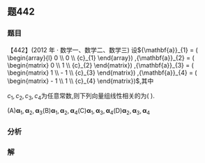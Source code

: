 ## 题442
### 题目
【442】(2012 年 · 数学一、数学二、数学三) 设${\mathbf{a}}_{1} = ( \begin{array}{l} 0 \\  0 \\  {c}_{1} \end{array}) ,{\mathbf{a}}_{2} = ( \begin{matrix} 0 \\  1 \\  {c}_{2} \end{matrix}) ,{\mathbf{a}}_{3} = ( \begin{matrix} 1 \\   - 1 \\  {c}_{3} \end{matrix}) ,{\mathbf{a}}_{4} = ( \begin{matrix}  - 1 \\  1 \\  {c}_{4} \end{matrix})$,其中

${c}_{1},{c}_{2},{c}_{3},{c}_{4}$为任意常数,则下列向量组线性相关的为( ).

(A)${\mathbf{\alpha }}_{1},{\mathbf{\alpha }}_{2},{\mathbf{\alpha }}_{3}$(B)${\mathbf{\alpha }}_{1},{\mathbf{\alpha }}_{2},{\mathbf{\alpha }}_{4}$(C)${\mathbf{\alpha }}_{1},{\mathbf{\alpha }}_{3},{\mathbf{\alpha }}_{4}$(D)${\mathbf{\alpha }}_{2},{\mathbf{\alpha }}_{3},{\mathbf{\alpha }}_{4}$
### 分析

### 解